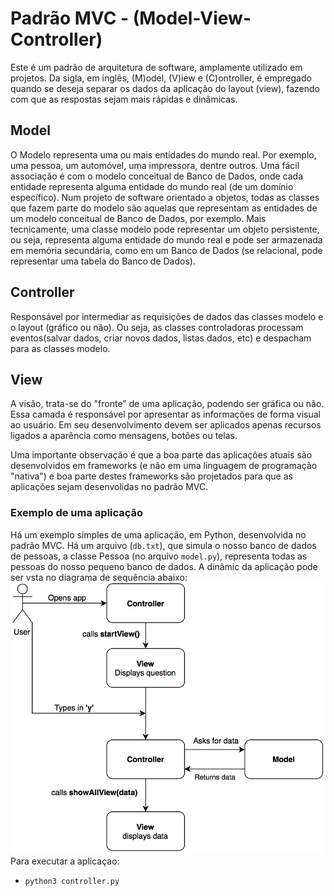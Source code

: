 # Padrão MVC - (Model-View-Controller)
Este é um padrão de arquitetura de software, amplamente utilizado em projetos. Da sigla, em inglẽs, (M)odel, (V)iew e (C)ontroller, é empregado quando se deseja separar os dados da aplicação do layout (view), fazendo com que as respostas sejam mais rápidas e dinâmicas.

## Model
O Modelo representa uma ou mais entidades do mundo real. Por exemplo, uma pessoa, um automóvel, uma impressora, dentre outros. Uma fácil associação é com o  modelo conceitual de Banco de Dados, onde cada entidade representa alguma entidade do mundo real (de um domínio específico). Num projeto de software orientado a objetos, todas as classes que fazem parte do modelo são aquelas que representam as entidades de um modelo conceitual de Banco de Dados, por exemplo. Mais tecnicamente, uma classe modelo pode representar um objeto persistente, ou seja, representa alguma entidade do mundo real e pode ser armazenada em memória secundária, como em um Banco de Dados (se relacional, pode representar uma tabela do Banco de Dados). 

## Controller
Responsável por intermediar as requisições de dados das classes modelo e o layout (gráfico ou não). Ou seja, as classes controladoras processam eventos(salvar dados, criar novos dados, listas dados, etc) e despacham para as classes modelo.

## View
A visão, trata-se do "fronte" de uma aplicação, podendo ser gráfica ou não. Essa camada é responsável por apresentar as informações de forma visual ao usuário. Em seu desenvolvimento devem ser aplicados apenas recursos ligados a aparência como mensagens, botões ou telas. 

Uma importante observação é que a boa parte das aplicações atuais são desenvolvidos em frameworks (e não em uma linguagem de programação "nativa") e boa parte destes frameworks são projetados para que as aplicações sejam desenvolidas no padrão MVC.

### Exemplo de uma aplicação
Há um exemplo simples de uma aplicação, em Python, desenvolvida no padrão MVC. Há um arquivo (`db.txt`), que simula o nosso banco de dados de pessoas, a classe Pessoa (no arquivo `model.py`), representa todas as pessoas do nosso pequeno banco de dados. A dinâmic da aplicação pode ser vsta no diagrama de sequência abaixo:
![diagrama_sequencia](https://raw.githubusercontent.com/mvscti/GTI04043-PADROES-DE-PROJETOS-DE-SOFTWARE/main/MVC/mvc_modelo.png)
Para executar a aplicaçao:
* `python3 controller.py`

